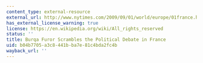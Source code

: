 ```yaml
---
content_type: external-resource
external_url: http://www.nytimes.com/2009/09/01/world/europe/01france.html
has_external_license_warning: true
license: https://en.wikipedia.org/wiki/All_rights_reserved
status: ''
title: Burqa Furor Scrambles the Political Debate in France
uid: b04b7705-a3c8-441b-ba7e-81c4bda2fc4b
wayback_url: ''
---
```

